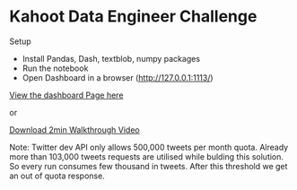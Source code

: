 # Kahoot Data Engineer Challenge

Setup
- Install Pandas, Dash, textblob, numpy packages 
- Run the notebook
- Open Dashboard in a browser (http://127.0.0.1:1113/)

[View the dashboard Page here](Dash.pdf)

or 

[Download 2min Walkthrough Video](Walkthrough.mov)


Note: Twitter dev API only allows 500,000 tweets per month quota. Already more than 103,000 tweets requests are utilised while bulding this solution. So every run consumes few thousand in tweets. After this threshold we get an out of quota response. 
